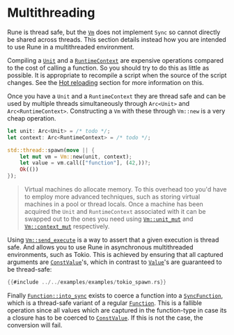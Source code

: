 # Multithreading

Rune is thread safe, but the [`Vm`] does not implement `Sync` so cannot directly
be shared across threads. This section details instead how you are intended to
use Rune in a multithreaded environment.

Compiling a [`Unit`] and a [`RuntimeContext`] are expensive operations compared
to the cost of calling a function. So you should try to do this as little as
possible. It is appropriate to recompile a script when the source of the script
changes. See the [Hot reloading] section for more information on this.

Once you have a `Unit` and a `RuntimeContext` they are thread safe and can be
used by multiple threads simultaneously through `Arc<Unit>` and
`Arc<RuntimeContext>`. Constructing a `Vm` with these through `Vm::new` is a
very cheap operation.

```rust
let unit: Arc<Unit> = /* todo */;
let context: Arc<RuntimeContext> = /* todo */;

std::thread::spawn(move || {
    let mut vm = Vm::new(unit, context);
    let value = vm.call(["function"], (42,))?;
    Ok(())
});
```

> Virtual machines do allocate memory. To this overhead too you'd have to employ
> more advanced techniques, such as storing virtual machines in a pool or thread
> locals. Once a machine has been acquired the `Unit` and `RuntimeContext`
> associated with it can be swapped out to the ones you need using
> [`Vm::unit_mut`] and [`Vm::context_mut`] respectively.

Using [`Vm::send_execute`] is a way to assert that a given execution is thread
safe. And allows you to use Rune in asynchronous multithreaded environments,
such as Tokio. This is achieved by ensuring that all captured arguments are
[`ConstValue`]'s, which in contrast to [`Value`]'s are guaranteed to be
thread-safe:

```rust
{{#include ../../examples/examples/tokio_spawn.rs}}
```

Finally [`Function::into_sync`] exists to coerce a function into a
[`SyncFunction`], which is a thread-safe variant of a regular [`Function`]. This
is a fallible operation since all values which are captured in the function-type
in case its a closure has to be coerced to [`ConstValue`]. If this is not the
case, the conversion will fail.

[`ConstValue`]: https://docs.rs/rune/latest/rune/runtime/enum.ConstValue.html
[`Function::into_sync`]: https://docs.rs/rune/latest/rune/runtime/struct.Function.html#method.into_sync
[`Function`]: https://docs.rs/rune/latest/rune/runtime/struct.Function.html
[`notify`]: https://docs.rs/notify
[`RuntimeContext`]: https://docs.rs/rune/latest/rune/runtime/struct.RuntimeContext.html
[`SyncFunction`]: https://docs.rs/rune/latest/rune/runtime/struct.SyncFunction.html
[`Unit`]: https://docs.rs/rune/latest/rune/runtime/struct.Unit.html
[`Value`]: https://docs.rs/rune/latest/rune/runtime/enum.Value.html
[`Vm::context_mut`]: https://docs.rs/rune/latest/rune/runtime/struct.Vm.html#method.context_mut
[`Vm::send_execute`]: https://docs.rs/rune/latest/rune/runtime/struct.Vm.html#method.send_execute
[`Vm::unit_mut`]: https://docs.rs/rune/latest/rune/runtime/struct.Vm.html#method.unit_mut
[`Vm`]: https://docs.rs/rune/latest/rune/runtime/struct.Vm.html
[Hot reloading]: ./hot_reloading.md

